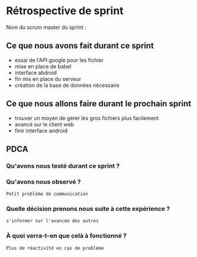 # Rétrospective de sprint

Nom du scrum master du sprint : 

## Ce que nous avons fait durant ce sprint
- essai de l'API google pour les fichier
- mise en place de babel 
- interface abdroid
- fin mis en place du serveur
- création de la base de données nécessaire

## Ce que nous allons faire durant le prochain sprint
- trouver un moyen de gérer les gros fichiers plus facilement
- avancé sur le client web
- finir interface android


## PDCA 
### Qu'avons nous testé durant ce sprint ? 
    

### Qu'avons nous observé ? 
    Petit problème de communication

### Quelle décision prenons nous suite à cette expérience ? 
    s'informer sur l'avancée des autres  

### À quoi verra-t-on que celà à fonctionné ?
    Plus de réactivité en cas de problème
